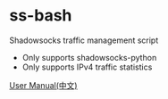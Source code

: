 ss-bash
=======

Shadowsocks traffic management script

* Only supports shadowsocks-python
* Only supports IPv4 traffic statistics

[User Manual(中文)][User Manual]


[User Manual]:    https://github.com/hellofwy/ss-bash/wiki

